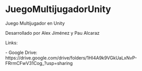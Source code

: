 # JuegoMultijugadorUnity
Juego Multijugador en Unity
<p>Desarrollado por Alex Jiménez y Pau Alcaraz</p>
<p>Links:</p>
<p> - Google Drive: https://drive.google.com/drive/folders/1HI4A9k9VGkUaLxNvP-FRrmCFwV31Cog_?usp=sharing</p
  
